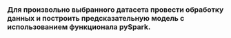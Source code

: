 ### Для произвольно выбранного датасета провести обработку данных и построить предсказательную модель с использованием функционала pySpark.
